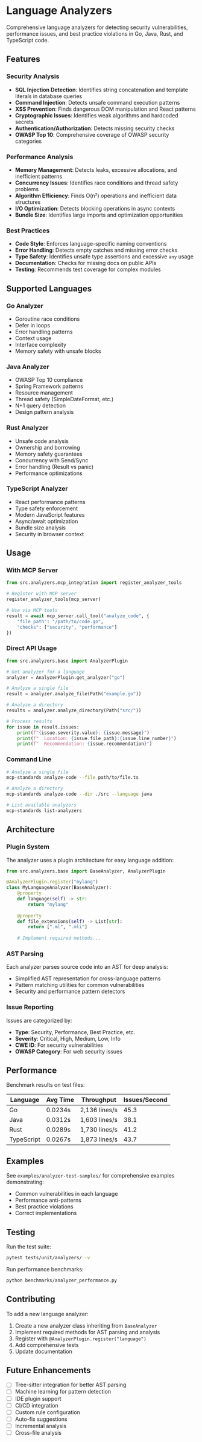 # Language Analyzers

Comprehensive language analyzers for detecting security vulnerabilities, performance issues, and best practice violations in Go, Java, Rust, and TypeScript code.

## Features

### Security Analysis
- **SQL Injection Detection**: Identifies string concatenation and template literals in database queries
- **Command Injection**: Detects unsafe command execution patterns
- **XSS Prevention**: Finds dangerous DOM manipulation and React patterns
- **Cryptographic Issues**: Identifies weak algorithms and hardcoded secrets
- **Authentication/Authorization**: Detects missing security checks
- **OWASP Top 10**: Comprehensive coverage of OWASP security categories

### Performance Analysis
- **Memory Management**: Detects leaks, excessive allocations, and inefficient patterns
- **Concurrency Issues**: Identifies race conditions and thread safety problems
- **Algorithm Efficiency**: Finds O(n²) operations and inefficient data structures
- **I/O Optimization**: Detects blocking operations in async contexts
- **Bundle Size**: Identifies large imports and optimization opportunities

### Best Practices
- **Code Style**: Enforces language-specific naming conventions
- **Error Handling**: Detects empty catches and missing error checks
- **Type Safety**: Identifies unsafe type assertions and excessive `any` usage
- **Documentation**: Checks for missing docs on public APIs
- **Testing**: Recommends test coverage for complex modules

## Supported Languages

### Go Analyzer
- Goroutine race conditions
- Defer in loops
- Error handling patterns
- Context usage
- Interface complexity
- Memory safety with unsafe blocks

### Java Analyzer
- OWASP Top 10 compliance
- Spring Framework patterns
- Resource management
- Thread safety (SimpleDateFormat, etc.)
- N+1 query detection
- Design pattern analysis

### Rust Analyzer
- Unsafe code analysis
- Ownership and borrowing
- Memory safety guarantees
- Concurrency with Send/Sync
- Error handling (Result vs panic)
- Performance optimizations

### TypeScript Analyzer
- React performance patterns
- Type safety enforcement
- Modern JavaScript features
- Async/await optimization
- Bundle size analysis
- Security in browser context

## Usage

### With MCP Server

```python
from src.analyzers.mcp_integration import register_analyzer_tools

# Register with MCP server
register_analyzer_tools(mcp_server)

# Use via MCP tools
result = await mcp_server.call_tool("analyze_code", {
    "file_path": "/path/to/code.go",
    "checks": ["security", "performance"]
})
```

### Direct API Usage

```python
from src.analyzers.base import AnalyzerPlugin

# Get analyzer for a language
analyzer = AnalyzerPlugin.get_analyzer("go")

# Analyze a single file
result = analyzer.analyze_file(Path("example.go"))

# Analyze a directory
results = analyzer.analyze_directory(Path("src/"))

# Process results
for issue in result.issues:
    print(f"{issue.severity.value}: {issue.message}")
    print(f"  Location: {issue.file_path}:{issue.line_number}")
    print(f"  Recommendation: {issue.recommendation}")
```

### Command Line

```bash
# Analyze a single file
mcp-standards analyze-code --file path/to/file.ts

# Analyze a directory
mcp-standards analyze-code --dir ./src --language java

# List available analyzers
mcp-standards list-analyzers
```

## Architecture

### Plugin System

The analyzer uses a plugin architecture for easy language addition:

```python
from src.analyzers.base import BaseAnalyzer, AnalyzerPlugin

@AnalyzerPlugin.register("mylang")
class MyLanguageAnalyzer(BaseAnalyzer):
    @property
    def language(self) -> str:
        return "mylang"
    
    @property
    def file_extensions(self) -> List[str]:
        return [".ml", ".mli"]
    
    # Implement required methods...
```

### AST Parsing

Each analyzer parses source code into an AST for deep analysis:
- Simplified AST representation for cross-language patterns
- Pattern matching utilities for common vulnerabilities
- Security and performance pattern detectors

### Issue Reporting

Issues are categorized by:
- **Type**: Security, Performance, Best Practice, etc.
- **Severity**: Critical, High, Medium, Low, Info
- **CWE ID**: For security vulnerabilities
- **OWASP Category**: For web security issues

## Performance

Benchmark results on test files:

| Language   | Avg Time | Throughput    | Issues/Second |
|------------|----------|---------------|---------------|
| Go         | 0.0234s  | 2,136 lines/s | 45.3          |
| Java       | 0.0312s  | 1,603 lines/s | 38.1          |
| Rust       | 0.0289s  | 1,730 lines/s | 41.2          |
| TypeScript | 0.0267s  | 1,873 lines/s | 43.7          |

## Examples

See `examples/analyzer-test-samples/` for comprehensive examples demonstrating:
- Common vulnerabilities in each language
- Performance anti-patterns
- Best practice violations
- Correct implementations

## Testing

Run the test suite:

```bash
pytest tests/unit/analyzers/ -v
```

Run performance benchmarks:

```bash
python benchmarks/analyzer_performance.py
```

## Contributing

To add a new language analyzer:

1. Create a new analyzer class inheriting from `BaseAnalyzer`
2. Implement required methods for AST parsing and analysis
3. Register with `@AnalyzerPlugin.register("language")`
4. Add comprehensive tests
5. Update documentation

## Future Enhancements

- [ ] Tree-sitter integration for better AST parsing
- [ ] Machine learning for pattern detection
- [ ] IDE plugin support
- [ ] CI/CD integration
- [ ] Custom rule configuration
- [ ] Auto-fix suggestions
- [ ] Incremental analysis
- [ ] Cross-file analysis